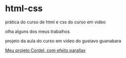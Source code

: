 # html-css
 prática do curso de html e css do curso em video
 
<p>olha alguns dos meus trabalhos</p>

projeto da aula do curso em video do gustavo guanabara

<a href="https://guilhermecal.github.io/projeto-cordel/" target="_Blanc">Meu projeto Cordel, com efeito parallax</a>